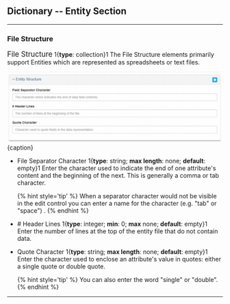 ## Dictionary -- Entity Section
---

### File Structure

<span class="md-panel" style="font-size: larger">File Structure</span> 1{**type**: collection}1 The <span class="md-panel">File Structure</span> elements primarily support <span class="md-panel">Entities</span> which are represented as spreadsheets or text files.  

![File Structure Panel](/assets/reference/edit-objects/dictionary/entities/structure.png){caption}

* <span class="md-element">File Separator Character</span> 1{**type**: string; **max length**: none; **default**: empty}1 Enter the character used to indicate the end of one attribute's content and the beginning of the next.  This is generally a comma or tab character.  

  {% hint style='tip' %}
  When a separator character would not be visible in the edit control you can enter a name for the character (e.g. "tab" or "space") .
  {% endhint %}
  
* <span class="md-element"># Header Lines</span> 1{**type**: integer; **min**: 0; **max** none; **default**: empty}1  Enter the number of lines at the top of the entity file that do not contain data.  

* <span class="md-element">Quote Character</span> 1{**type**: string; **max length**: none; **default**: empty}1   Enter the character used to enclose an attribute's value in quotes: either a single quote or double quote.  

  {% hint style='tip' %}
  You can also enter the word "single" or "double".
  {% endhint %}
  
---
